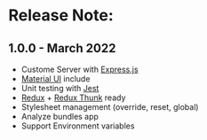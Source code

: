 # Release Note:

## 1.0.0 - March 2022

- Custome Server with [Express.js](https://expressjs.com/)
- [Material UI](https://mui.com/) include
- Unit testing with [Jest](https://jestjs.io/)
- [Redux](https://redux.js.org/) + [Redux Thunk](https://github.com/reduxjs/redux-thunk) ready
- Stylesheet management (override, reset, global)
- Analyze bundles app
- Support Environment variables
